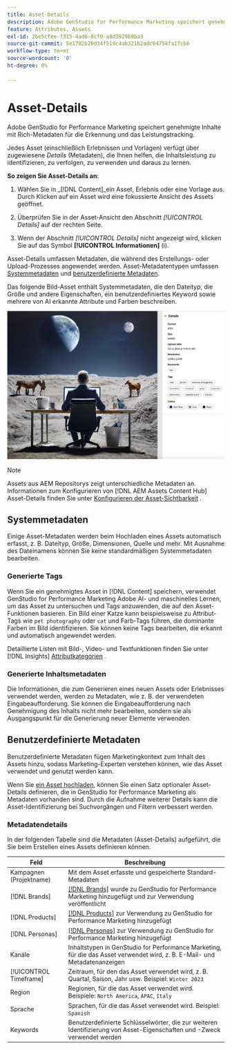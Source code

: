 ```yaml
---
title: Asset-Details
description: Adobe GenStudio for Performance Marketing speichert genehmigte Inhalte mit Rich-Metadaten, um die Suche und das Performance-Tracking zu ermöglichen.
feature: Attributes, Assets
exl-id: 2be5cfee-f315-4ad6-8cf0-a8d3929b9ba3
source-git-commit: 5e1702b26d34f519c4ab321b2adc04754fa1fcb6
workflow-type: tm+mt
source-wordcount: '0'
ht-degree: 0%

---
```


# Asset-Details

Adobe GenStudio for Performance Marketing speichert genehmigte Inhalte mit Rich-Metadaten für die Erkennung und das Leistungstracking.

Jedes Asset (einschließlich Erlebnissen und Vorlagen) verfügt über zugewiesene _Details_ (Metadaten), die Ihnen helfen, die Inhaltsleistung zu identifizieren, zu verfolgen, zu verwenden und daraus zu lernen.

**So zeigen Sie Asset-Details an**:

1. Wählen Sie in _[!DNL Content]_ein Asset, Erlebnis oder eine Vorlage aus. Durch Klicken auf ein Asset wird eine fokussierte Ansicht des Assets geöffnet.

1. Überprüfen Sie in der Asset-Ansicht den Abschnitt _[!UICONTROL Details]_ auf der rechten Seite.

1. Wenn der Abschnitt _[!UICONTROL Details]_ nicht angezeigt wird, klicken Sie auf das Symbol **[!UICONTROL Informationen]** (i).

Asset-Details umfassen Metadaten, die während des Erstellungs- oder Upload-Prozesses angewendet werden. Asset-Metadatentypen umfassen [Systemmetadaten](#system-metadata) und [benutzerdefinierte Metadaten](#user-defined-metadata).

Das folgende Bild-Asset enthält Systemmetadaten, die den Dateityp, die Größe und andere Eigenschaften, ein benutzerdefiniertes Keyword sowie mehrere von AI erkannte Attribute und Farben beschreiben.

![Details eines Assets mit mehreren Tags](/help/assets/content-asset-details.png)

>[!NOTE]
>
>Assets aus AEM Repositorys zeigt unterschiedliche Metadaten an. Informationen zum Konfigurieren von [!DNL AEM Assets Content Hub] Asset-Details finden Sie unter [Konfigurieren der Asset-Sichtbarkeit](connect-aem-repo.md#step-4-configure-asset-visibility) .

## Systemmetadaten

Einige Asset-Metadaten werden beim Hochladen eines Assets automatisch erfasst, z. B. Dateityp, Größe, Dimensionen, Quelle und mehr. Mit Ausnahme des Dateinamens können Sie keine standardmäßigen Systemmetadaten bearbeiten.

### Generierte Tags

Wenn Sie ein genehmigtes Asset in [!DNL Content] speichern, verwendet GenStudio for Performance Marketing Adobe AI- und maschinelles Lernen, um das Asset zu untersuchen und Tags anzuwenden, die auf den Asset-Funktionen basieren. Ein Bild einer Katze kann beispielsweise zu Attribut-Tags wie `pet photography` oder `cat` und Farb-Tags führen, die dominante Farben im Bild identifizieren. Sie können keine Tags bearbeiten, die erkannt und automatisch angewendet werden.

Detaillierte Listen mit Bild-, Video- und Textfunktionen finden Sie unter [!DNL Insights] [Attributkategorien](/help/user-guide/insights/attribute-category.md) .

### Generierte Inhaltsmetadaten

Die Informationen, die zum Generieren eines neuen Assets oder Erlebnisses verwendet werden, werden zu Metadaten, wie z. B. der verwendeten Eingabeaufforderung. Sie können die Eingabeaufforderung nach Genehmigung des Inhalts nicht mehr bearbeiten, sondern sie als Ausgangspunkt für die Generierung neuer Elemente verwenden.

## Benutzerdefinierte Metadaten

Benutzerdefinierte Metadaten fügen Marketingkontext zum Inhalt des Assets hinzu, sodass Marketing-Experten verstehen können, wie das Asset verwendet und genutzt werden kann.

Wenn Sie [ ein Asset hochladen](/help/user-guide/content/manage-assets.md#add-assets), können Sie einen Satz optionaler Asset-Details definieren, die in GenStudio for Performance Marketing als Metadaten vorhanden sind. Durch die Aufnahme weiterer Details kann die Asset-Identifizierung bei Suchvorgängen und Filtern verbessert werden.

### Metadatendetails

In der folgenden Tabelle sind die Metadaten (Asset-Details) aufgeführt, die Sie beim Erstellen eines Assets definieren können.

| Feld | Beschreibung |
| ------------- | ----------- |
| Kampagnen (Projektname) | Mit dem Asset erfasste und gespeicherte Standard-Metadaten |
| [!DNL Brands] | [[!DNL Brands]](/help/user-guide/guidelines/brands.md) wurde zu GenStudio for Performance Marketing hinzugefügt und zur Verwendung veröffentlicht |
| [!DNL Products] | [[!DNL Products]](/help/user-guide/guidelines/products.md) zur Verwendung zu GenStudio for Performance Marketing hinzugefügt |
| [!DNL Personas] | [[!DNL Personas]](/help/user-guide/guidelines/personas.md) zur Verwendung zu GenStudio for Performance Marketing hinzugefügt |
| Kanäle | Inhaltstypen in GenStudio for Performance Marketing, für die das Asset verwendet wird, z. B. E-Mail- und Metadatenanzeigen |
| [!UICONTROL Timeframe] | Zeitraum, für den das Asset verwendet wird, z. B. Quartal, Saison, Jahr usw. Beispiel: `Winter 2023` |
| Region | Regionen, für die das Asset verwendet wird. Beispiele: `North America`, `APAC`, `Italy` |
| Sprache | Sprachen, für die das Asset verwendet wird. Beispiel: `Spanish` |
| Keywords | Benutzerdefinierte Schlüsselwörter, die zur weiteren Identifizierung von Asset-Eigenschaften und -Zweck verwendet werden |

<!-- ## History

Expand the _[!UICONTROL History]_ section to view a timeline of approvals and activity.

list other activity, show screenshot?
-->
